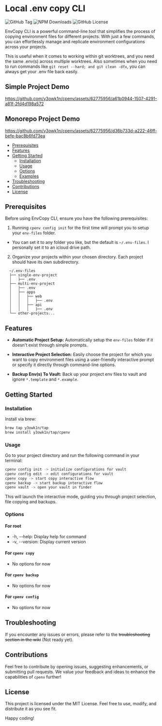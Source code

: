 # Local .env copy CLI

![GitHub Tag](https://img.shields.io/github/v/tag/y3owk1n/cpenv)
![NPM Downloads](https://img.shields.io/npm/dm/cpenv)
![GitHub License](https://img.shields.io/github/license/y3owk1n/cpenv)

EnvCopy CLI is a powerful command-line tool that simplifies the process of copying environment files for different projects. With just a few commands, you can effortlessly manage and replicate environment configurations across your projects.

This is useful when it comes to working within git worktrees, and you need the same .env(s) across multiple worktrees. Also sometimes when you need to run commands like `git reset --hard; and git clean -dfx`, you can always get your .env file back easily.

## Simple Project Demo

<https://github.com/y3owk1n/cpenv/assets/62775956/a61b0944-1507-4291-a81f-2fd4d198a572>

## Monorepo Project Demo

<https://github.com/y3owk1n/cpenv/assets/62775956/d36b733d-a222-46ff-befe-bac8b6fd73ea>

<!--toc:start-->

- [Prerequisites](#prerequisites)
- [Features](#features)
- [Getting Started](#getting-started)
  - [Installation](#installation)
  - [Usage](#usage)
  - [Options](#options)
  - [Examples](#examples)
- [Troubleshooting](#troubleshooting)
- [Contributions](#contributions)
- [License](#license)
<!--toc:end-->

## Prerequisites

Before using EnvCopy CLI, ensure you have the following prerequisites:

1. Running `cpenv config init` for the first time will prompt you to setup your `env-files` folder.

- You can set it to any folder you like, but the default is `~/.env-files`. I personally set it to an icloud drive path.

2. Organize your projects within your chosen directory. Each project should have its own subdirectory.

```plaintext
  ~/.env-files
  ├── single-env-project
  │   ├── .env
  ├── multi-env-project
  │   ├── .env
  │   ├── apps
  │   │   ├── web
  │   │   │   ├── .env
  │   │   ├── api
  │   │   │   ├── .env
  └── other-projects...
```

## Features

- **Automatic Project Setup:** Automatically setup the `env-files` folder if it doesn't exist through simple prompts.

- **Interactive Project Selection:** Easily choose the project for which you want to copy environment files using a user-friendly interactive prompt or specify it directly through command-line options.

- **Backup Env(s) To Vault:** Back up your project env files to vault and ignore `*.template` and `*.example`.

## Getting Started

### Installation

Install via brew:

```bash
brew tap y3owk1n/tap
brew install y3owk1n/tap/cpenv
```

### Usage

Go to your project directory and run the following command in your terminal:

```bash
cpenv config init -> initialize configurations for vault
cpenv config edit -> edit configurations for vault
cpenv copy -> start copy interactive flow
cpenv backup -> start backup interactive flow
cpenv vault -> open your vault in finder
```

This will launch the interactive mode, guiding you through project selection, file copying and backups.

### Options

#### For root

- -h, --help: Display help for command
- -v, --version: Display current version

#### For `cpenv copy`

- No options for now

#### For `cpenv backup`

- No options for now

#### For `cpenv config`

- No options for now

## Troubleshooting

If you encounter any issues or errors, please refer to the ~~troubleshooting section in the wiki~~ (Not ready yet).

## Contributions

Feel free to contribute by opening issues, suggesting enhancements, or submitting pull requests. We value your feedback and ideas to enhance the capabilities of `cpenv` further!

## License

This project is licensed under the MIT License. Feel free to use, modify, and distribute it as you see fit.

Happy coding!
